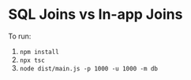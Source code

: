# SQL Joins vs In-app Joins

To run:
1. `npm install`
2. `npx tsc`
3. `node dist/main.js -p 1000 -u 1000 -m db`
